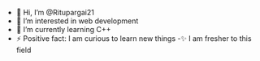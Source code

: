 - 👋 Hi, I’m @Ritupargai21
- 👀 I’m interested in web development 
- 🌱 I’m currently learning C++ 
- ⚡ Positive fact: I am curious to learn new things 
-✨ I am fresher to this field 
<!---
Ritupargai21/Ritupargai21 is a ✨ special ✨ repository because its `README.md` (this file) appears on your GitHub profile.
You can click the Preview link to take a look at your changes.
--->
